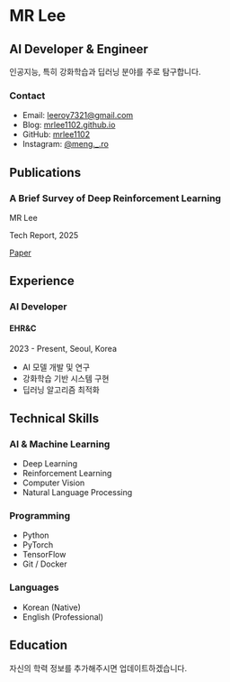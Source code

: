 # MR Lee

## AI Developer & Engineer
인공지능, 특히 강화학습과 딥러닝 분야를 주로 탐구합니다.

### Contact
- Email: leeroy7321@gmail.com
- Blog: [mrlee1102.github.io](https://mrlee1102.github.io)
- GitHub: [mrlee1102](https://github.com/mrlee1102)
- Instagram: [@meng._.ro](https://instagram.com/meng._.ro)

## Publications

### A Brief Survey of Deep Reinforcement Learning
MR Lee

Tech Report, 2025

[Paper](https://mrlee1102.github.io/2025/04/08/a-brief-survey-of-deep-reinforcement-learning/)

## Experience

### AI Developer
#### EHR&C
2023 - Present, Seoul, Korea
- AI 모델 개발 및 연구
- 강화학습 기반 시스템 구현
- 딥러닝 알고리즘 최적화

## Technical Skills

### AI & Machine Learning
- Deep Learning
- Reinforcement Learning
- Computer Vision
- Natural Language Processing

### Programming
- Python
- PyTorch
- TensorFlow
- Git / Docker

### Languages
- Korean (Native)
- English (Professional)

## Education
자신의 학력 정보를 추가해주시면 업데이트하겠습니다.

